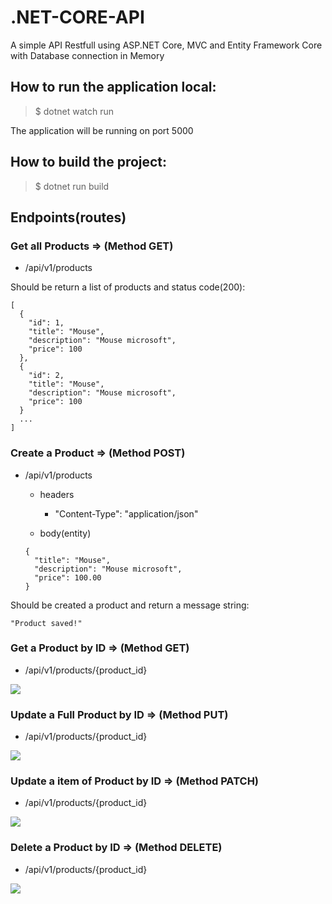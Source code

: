 # .NET-CORE-API
A simple API Restfull using ASP.NET Core, MVC and Entity Framework Core with Database connection in Memory

## How to run the application local:
> $ dotnet watch run

The application will be running on port 5000

## How to build the project:
> $ dotnet run build

## Endpoints(routes)

### Get all Products => (Method GET)
- /api/v1/products

Should be return a list of products and status code(200):
```
[
  {
    "id": 1,
    "title": "Mouse",
    "description": "Mouse microsoft",
    "price": 100
  },
  {
    "id": 2,
    "title": "Mouse",
    "description": "Mouse microsoft",
    "price": 100
  }
  ...
]
```

### Create a Product => (Method POST)
- /api/v1/products
  - headers
    - "Content-Type": "application/json"

  - body(entity)
  ```
  {
    "title": "Mouse",
    "description": "Mouse microsoft",
    "price": 100.00
  }
  ```
Should be created a product and return a message string:
```
"Product saved!"
```

### Get a Product by ID => (Method GET)
- /api/v1/products/{product_id}

![](https://memecreator.org/static/images/memes/3972468.jpg)


### Update a Full Product by ID => (Method PUT)
- /api/v1/products/{product_id}

![](https://scontent.fudi1-1.fna.fbcdn.net/v/t1.0-9/23380181_1716534031704055_1886599748466546100_n.jpg?_nc_cat=103&_nc_oc=AQlqOFNIVsnt6eVtMBSCZjS_jmiq4gEFDpnFIpa39BH3ap9AI_aQqdWjuEJijHvziPE&_nc_ht=scontent.fudi1-1.fna&oh=2ae28f91b361eacea8431284580601f1&oe=5E0D3B63)

### Update a item of Product by ID => (Method PATCH)
- /api/v1/products/{product_id}

![](https://www.meme-arsenal.com/memes/988153b3b4703e114594963e0633b207.jpg)

### Delete a Product by ID => (Method DELETE)
- /api/v1/products/{product_id}

![](https://www.memecreator.org/static/images/memes/5035134.jpg)
